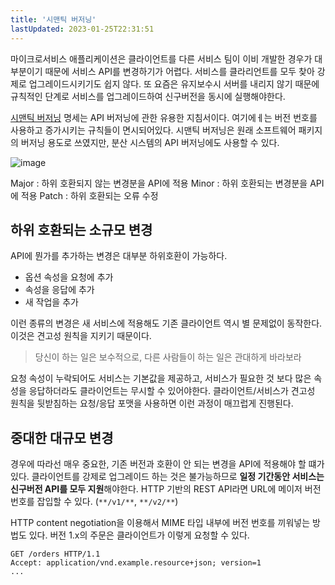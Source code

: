 ```yaml
---
title: '시맨틱 버저닝'
lastUpdated: 2023-01-25T22:31:51
---
```


마이크로서비스 애플리케이션은 클라이언트를 다른 서비스 팀이 이비 개발한 경우가 대부분이기 때문에 서비스 API를 변경하기가 어렵다. 서비스를 클라리언트를 모두 찾아 강제로 업그레이드시키기도 쉽지 않다. 또 요즘은 유지보수시 서버를 내리지 않기 때문에 규칙적인 단계로 서비스를 업그레이드하여 신구버전을 동시에 실행해야한다.

[시맨틱 버저닝](https://semver.org/) 명세는 API 버저닝에 관한 유용한 지침서이다. 여기에ㅔ는 버전 번호를 사용하고 증가시키는 규칙들이 면시되어있다. 시맨틱 버저닝은 원래 소프트웨어 패키지의 버저닝 용도로 쓰였지만, 분산 시스템의 API 버저닝에도 사용할 수 있다.

![image](https://user-images.githubusercontent.com/81006587/212671356-17763dcc-7716-432f-8555-a6b7ae35bde3.png)

Major : 하위 호환되지 않는 변경분을 API에 적용
Minor : 하위 호환되는 변경분을 API에 적용
Patch : 하위 호환되는 오류 수정

## 하위 호환되는 소규모 변경

API에 뭔가를 추가하는 변경은 대부분 하위호환이 가능하다. 

- 옵션 속성을 요청에 추가
- 속성을 응답에 추가
- 새 작업을 추가

이런 종류의 변경은 새 서비스에 적용해도 기존 클라이언트 역시 별 문제없이 동작한다. 이것은 견고성 원칙을 지키기 때문이다.

> 당신이 하는 일은 보수적으로, 다른 사람들이 하는 일은 관대하게 바라보라

요청 속성이 누락되어도 서비스는 기본값을 제공하고, 서비스가 필요한 것 보다 많은 속성을 응답하더라도 클라이언트는 무시할 수 있어야한다. 클라이언트/서비스가 견고성 원칙을 뒷받침하는 요청/응답 포맷을 사용하면 이런 과정이 매끄럽게 진행된다.

## 중대한 대규모 변경

경우에 따라선 매우 중요한, 기존 버전과 호환이 안 되는 변경을 API에 적용해야 할 떄가 있다. 클라이언트를 강제로 업그레이드 하는 것은 불가능하므로 **일정 기간동안 서비스는 신구버전 API를 모두 지원**해야한다. HTTP 기반의 REST API라면 URL에 메이저 버전 번호를 잡입할 수 있다. (`**/v1/**`, `**/v2/**`)

HTTP content negotiation을 이용해서 MIME 타입 내부에 버전 번호를 끼워넣는 방법도 있다. 버전 1.x의 주문은 클라이언트가 이렇게 요청할 수 있다.

```
GET /orders HTTP/1.1
Accept: application/vnd.example.resource+json; version=1
...
```
